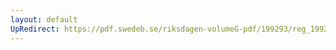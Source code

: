```yaml
---
layout: default
UpRedirect: https://pdf.swedeb.se/riksdagen-volumeG-pdf/199293/reg_199293/reg_199293_0444.pdf
---
```


